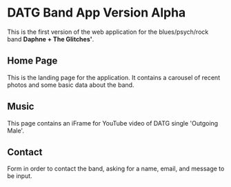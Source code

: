 # DATG Band App Version Alpha
This is the first version of the web application for the blues/psych/rock band **Daphne + The Glitches'**.
## Home Page
This is the landing page for the application. It contains a carousel of recent photos and some basic data about the band.

## Music
This page contains an iFrame for YouTube video of DATG single 'Outgoing Male'.

## Contact
Form in order to contact the band, asking for a name, email, and message to be input.
